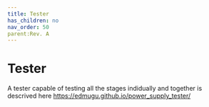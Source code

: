 ```yaml
---
title: Tester
has_children: no
nav_order: 50
parent:Rev. A
---
```


# Tester
A tester capable of testing all the stages indidually and together is descrived here https://edmugu.github.io/power_supply_tester/
